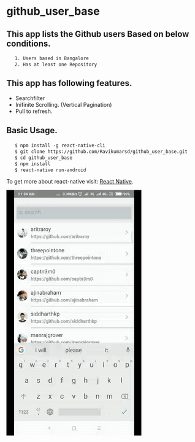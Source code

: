 # github_user_base

## This app lists the Github users Based on below conditions.
     
       1. Users based in Bangalore
       2. Has at least one Repository

## This app has following features.
   - Searchfilter
   - Inifinite Scrolling.  (Vertical Pagination)
   - Pull to refresh.
  
  
 ## Basic Usage.
 ```
    $ npm install -g react-native-cli  
    $ git clone https://github.com/Ravikumarsd/github_user_base.git
    $ cd github_user_base
    $ npm install
    $ react-native run-android
 ```
 
 To get more about react-native visit: [React Native](https://facebook.github.io/react-native/docs/getting-started).

![](usersearchfinal.gif)
